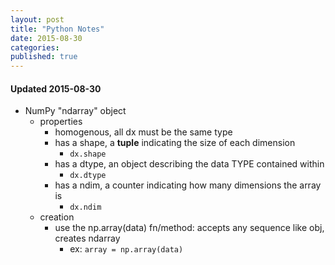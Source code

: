 ```yaml
---
layout: post
title: "Python Notes"
date: 2015-08-30
categories: 
published: true 
---
```


#### **Updated 2015-08-30**

* NumPy "ndarray" object
  * properties
    * homogenous, all dx must be the same type
    * has a shape, a **tuple** indicating the size of each dimension
      * `dx.shape`
    * has a dtype, an object describing the data TYPE contained within
      * `dx.dtype`
    * has a ndim, a counter indicating how many dimensions the array is
      * `dx.ndim`
  * creation
    * use the np.array(data) fn/method: accepts any sequence like obj, creates ndarray
      * ex: `array = np.array(data)`